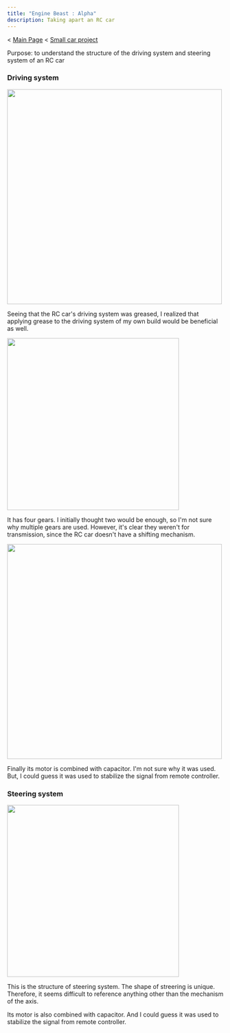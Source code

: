 ```yaml
---
title: "Engine Beast : Alpha"
description: Taking apart an RC car
---
```

< [Main Page](https://enginebeast.github.io/) < [Small car project](https://enginebeast.github.io/smallcar)

Purpose: to understand the structure of the driving system and steering system of an RC car  

### Driving system
<img src ="https://raw.githubusercontent.com/enginebeast/RCcar1/main/uploads/greased.png" width="500">  

Seeing that the RC car's driving system was greased, I realized that applying grease to the driving system of my own build would be beneficial as well.

<img src ="https://raw.githubusercontent.com/enginebeast/RCcar1/main/uploads/gears.png" width ="400">

It has four gears. I initially thought two would be enough, so I'm not sure why multiple gears are used. However, it's clear they weren't for transmission, since the RC car doesn't have a shifting mechanism.

<img src ="https://raw.githubusercontent.com/enginebeast/RCcar1/main/uploads/capacitor.png" width ="500">

Finally its motor is combined with capacitor. I'm not sure why it was used. But, I could guess it was used to stabilize the signal from remote controller.

### Steering system
<img src ="https://raw.githubusercontent.com/enginebeast/RCcar1/main/uploads/steering.png" width ="400">

This is the structure of steering system. The shape of streering is unique. Therefore, it seems difficult to reference anything other than the mechanism of the axis.  

Its motor is also combined with capacitor. And I could guess it was used to stabilize the signal from remote controller.

